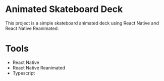 # Animated Skateboard Deck
This project is a simple skateboard animated deck using React Native and React Native Reanimated.

# Tools
- React Native
- React Native Reanimated
- Typescript
